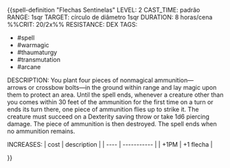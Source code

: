 {{spell-definition "Flechas Sentinelas"
LEVEL: 2
CAST_TIME: padrão
RANGE: 1sqr
TARGET: círculo de diâmetro 1sqr
DURATION: 8 horas/cena
%%CRIT: 20/2x%%
RESISTANCE: DEX
TAGS:
- #spell 
- #warmagic 
- #thaumaturgy 
- #transmutation 
- #arcane

DESCRIPTION:
You plant four pieces of nonmagical ammunition—arrows or crossbow bolts—in the ground within range and lay magic upon them to protect an area. Until the spell ends, whenever a creature other than you comes within 30 feet of the ammunition for the first time on a turn or ends its turn there, one piece of ammunition flies up to strike it. The creature must succeed on a Dexterity saving throw or take 1d6 piercing damage. The piece of ammunition is then destroyed. The spell ends when no ammunition remains.

INCREASES:
| cost | description |
| ---- | ----------- |
| +1PM | +1 flecha   | 

}}